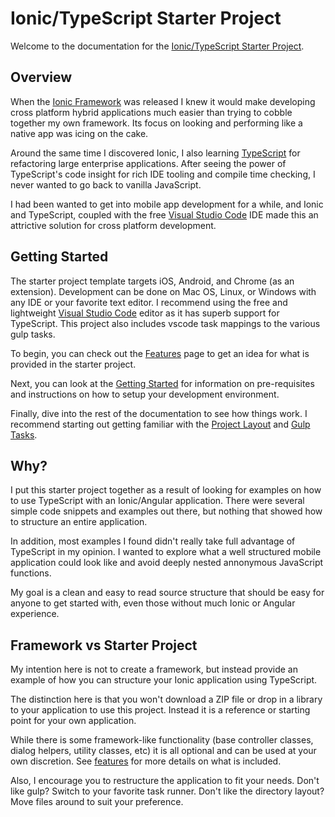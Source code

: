 # Ionic/TypeScript Starter Project

Welcome to the documentation for the [Ionic/TypeScript Starter Project](https://github.com/Justin-Credible/Ionic-TypeScript-Starter).

## Overview

When the [Ionic Framework](http://ionicframework.com/) was released I knew it would make developing cross platform hybrid applications much easier than trying to cobble together my own framework. Its focus on looking and performing like a native app was icing on the cake.

Around the same time I discovered Ionic, I also learning [TypeScript](typescriptlang.org) for refactoring large enterprise applications. After seeing the power of TypeScript's code insight for rich IDE tooling and compile time checking, I never wanted to go back to vanilla JavaScript.

I had been wanted to get into mobile app development for a while, and Ionic and TypeScript, coupled with the free [Visual Studio Code](https://code.visualstudio.com/) IDE made this an attrictive solution for cross platform development.

## Getting Started

The starter project template targets iOS, Android, and Chrome (as an extension). Development can be done on Mac OS, Linux, or Windows with any IDE or your favorite text editor. I recommend using the free and lightweight [Visual Studio Code](https://code.visualstudio.com) editor as it has superb support for TypeScript. This project also includes vscode task mappings to the various gulp tasks.

To begin, you can check out the [Features](features.md) page to get an idea for what is provided in the starter project.

Next, you can look at the [Getting Started](getting-started.md) for information on pre-requisites and instructions on how to setup your development environment.

Finally, dive into the rest of the documentation to see how things work. I recommend starting out getting familiar with the [Project Layout](project-layout-directories.md) and [Gulp Tasks](gulp-tasks.md).

## Why?

I put this starter project together as a result of looking for examples on how to use TypeScript with an Ionic/Angular application. There were several simple code snippets and examples out there, but nothing that showed how to structure an entire application.

In addition, most examples I found didn't really take full advantage of TypeScript in my opinion. I wanted to explore what a well structured mobile application could look like and avoid deeply nested annonymous JavaScript functions.

My goal is a clean and easy to read source structure that should be easy for anyone to get started with, even those without much Ionic or Angular experience.

## Framework vs Starter Project

My intention here is not to create a framework, but instead provide an example of how you can structure your Ionic application using TypeScript.

The distinction here is that you won't download a ZIP file or drop in a library to your application to use this project. Instead it is a reference or starting point for your own application.

While there is some framework-like functionality (base controller classes, dialog helpers, utility classes, etc) it is all optional and can be used at your own discretion. See [features](features.md) for more details on what is included.

Also, I encourage you to restructure the application to fit your needs. Don't like gulp? Switch to your favorite task runner. Don't like the directory layout? Move files around to suit your preference.

